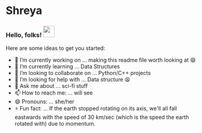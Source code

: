 # Shreya

### Hello, folks! <img src="https://raw.githubusercontent.com/MartinHeinz/MartinHeinz/master/wave.gif" width="30px">

Here are some ideas to get you started:

- 🔭 I’m currently working on ... making this readme file worth looking at 😄
- 🌱 I’m currently learning ... Data Structures
- 👯 I’m looking to collaborate on ... Python/C++ projects
- 🤔 I’m looking for help with ... Data structure 😫
- 💬 Ask me about ... sci-fi stuff
- 📫 How to reach me: ... will see
- 😄 Pronouns: ... she/her
- ⚡ Fun fact: ... If the earth stopped rotating on its axis, we'll all fall eastwards with the speed of 30 km/sec (which is the speed the earth rotated with) due to momentum.

